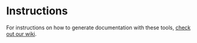 # Instructions

For instructions on how to generate documentation with these tools, [check out our wiki](https://github.com/pinterest/teletraan2/wiki/Generate-new-API-documentation).
